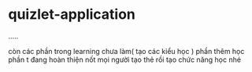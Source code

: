 # quizlet-application
.....

còn các phần trong learning chưa làm( tạo các kiểu học )
phần thêm học phần t đang hoàn thiện nốt 
mọi người tạo thẻ rồi tạo chức năng học nhé
